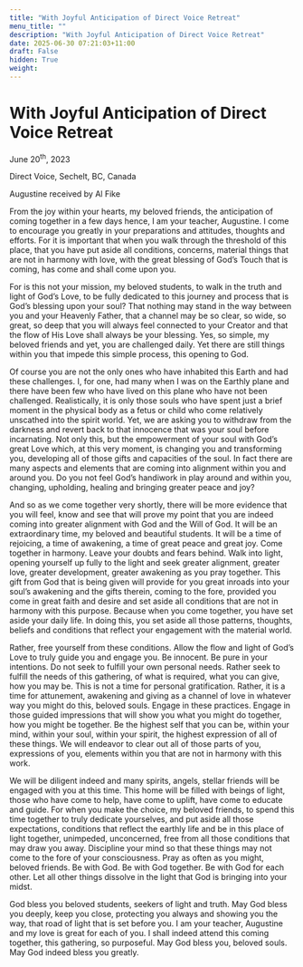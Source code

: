 ```yaml
---
title: "With Joyful Anticipation of Direct Voice Retreat"
menu_title: ""
description: "With Joyful Anticipation of Direct Voice Retreat"
date: 2025-06-30 07:21:03+11:00
draft: False
hidden: True
weight:
---
```

# With Joyful Anticipation of Direct Voice Retreat

June 20<sup>th</sup>, 2023

Direct Voice, Sechelt, BC, Canada

Augustine received by Al Fike

From the joy within your hearts, my beloved friends, the anticipation of coming together in a few days hence, I am your teacher, Augustine. I come to encourage you greatly in your preparations and attitudes, thoughts and efforts. For it is important that when you walk through the threshold of this place, that you have put aside all conditions, concerns, material things that are not in harmony with love, with the great blessing of God’s Touch that is coming, has come and shall come upon you.

For is this not your mission, my beloved students, to walk in the truth and light of God’s Love, to be fully dedicated to this journey and process that is God’s blessing upon your soul? That nothing may stand in the way between you and your Heavenly Father, that a channel may be so clear, so wide, so great, so deep that you will always feel connected to your Creator and that the flow of His Love shall always be your blessing. Yes, so simple, my beloved friends and yet, you are challenged daily. Yet there are still things within you that impede this simple process, this opening to God.

Of course you are not the only ones who have inhabited this Earth and had these challenges. I, for one, had many when I was on the Earthly plane and there have been few who have lived on this plane who have not been challenged. Realistically, it is only those souls who have spent just a brief moment in the physical body as a fetus or child who come relatively unscathed into the spirit world. Yet, we are asking you to withdraw from the darkness and revert back to that innocence that was your soul before incarnating. Not only this, but the empowerment of your soul with God’s great Love which, at this very moment, is changing you and transforming you, developing all of those gifts and capacities of the soul. In fact there are many aspects and elements that are coming into alignment within you and around you. Do you not feel God’s handiwork in play around and within you, changing, upholding, healing and bringing greater peace and joy?

And so as we come together very shortly, there will be more evidence that you will feel, know and see that will prove my point that you are indeed coming into greater alignment with God and the Will of God. It will be an extraordinary time, my beloved and beautiful students. It will be a time of rejoicing, a time of awakening, a time of great peace and great joy. Come together in harmony. Leave your doubts and fears behind. Walk into  light, opening yourself up fully to the light and seek greater alignment, greater love, greater development, greater awakening as you pray together. This gift from God that is being given will provide for you great inroads into your soul’s awakening and the gifts therein, coming to the fore, provided you come in great faith and desire and set aside all conditions that are not in harmony with this purpose. Because when you come together, you have set aside your daily life. In doing this, you set aside all those patterns, thoughts, beliefs and conditions that reflect your engagement with the material world.

Rather, free yourself from these conditions. Allow the flow and light of God’s Love to truly guide you and engage you. Be innocent.  Be pure in your intentions. Do not seek to fulfill your own personal needs. Rather seek to fulfill the needs of this gathering, of what is required, what you can give, how you may be. This is not a time for personal gratification. Rather, it is a time for attunement, awakening and giving as a channel of love in whatever way you might do this, beloved souls. Engage in these practices. Engage in those guided impressions that will show you what you might do together, how you might be together. Be the highest self that you can be, within your mind, within your soul, within your spirit, the highest expression of all of these things. We will endeavor to clear out all of those parts of you, expressions of you, elements within you that are not in harmony with this work.

We will be diligent indeed and many spirits, angels, stellar friends will be engaged with you at this time. This home will be filled with beings of light, those who have come to help, have come to uplift, have come to educate and guide. For when you make the choice, my beloved friends, to spend this time together to truly dedicate yourselves, and put aside all those expectations, conditions that reflect the earthly life and be in this place of light together, unimpeded, unconcerned, free from all those conditions that may draw you away. Discipline your mind so that these things may not come to the fore of your consciousness. Pray as often as you might, beloved friends. Be with God. Be with God together. Be with God for each other. Let all other things dissolve in the light that God is bringing into your midst.

God bless you beloved students, seekers of light and truth. May God bless you deeply, keep you close, protecting you always and showing you the way, that road of light that is set before you. I am your teacher, Augustine and my love is great for each of you. I shall indeed attend this coming together, this gathering, so purposeful. May God bless you, beloved souls. May God indeed bless you greatly.
